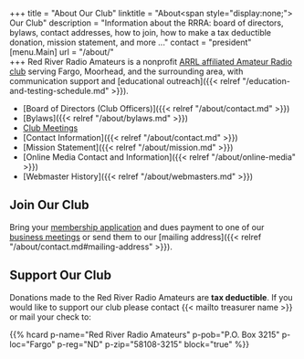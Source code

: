 +++
title = "About Our Club"
linktitle = "About<span style=\"display:none;\"> Our Club</span>"
description = "Information about the RRRA: board of directors, bylaws, contact addresses, how to join, how to make a tax deductible donation, mission statement, and more ..."
contact = "president"
[menu.Main]
url = "/about/"  
+++
Red River Radio Amateurs is a nonprofit
[ARRL affiliated Amateur Radio club](http://www.arrl.org/Groups/view/red-river-radio-amateurs-inc/type:club)
serving Fargo, Moorhead, and the surrounding area, with communication
support and
[educational outreach]({{< relref "/education-and-testing-schedule.md" >}}).

* [Board of Directors \(Club Officers\)]({{< relref "/about/contact.md" >}})
* [Bylaws]({{< relref "/about/bylaws.md" >}})
* [Club Meetings](/dates/business-meetings)
* [Contact Information]({{< relref "/about/contact.md" >}})
* [Mission Statement]({{< relref "/about/mission.md" >}})
* [Online Media Contact and Information]({{< relref "/about/online-media" >}})
* [Webmaster History]({{< relref "/about/webmasters.md" >}})

## Join Our Club

Bring your [membership application](/s/3iOnHKqxHlaDxxv)
and dues payment to one of our
[business meetings](/dates/business-meetings) or send them to our
[mailing address]({{< relref "/about/contact.md#mailing-address" >}}).

## Support Our Club

Donations made to the Red River Radio Amateurs are **tax deductible**.
If you would like to support our club please contact
{{< mailto treasurer name >}}
or mail your check to:

{{% hcard p-name="Red River Radio Amateurs" p-pob="P.O. Box 3215" p-loc="Fargo" p-reg="ND" p-zip="58108-3215" block="true" %}}
